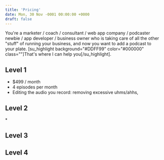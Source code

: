 ```yaml
---
title: 'Pricing'
date: Mon, 30 Nov -0001 00:00:00 +0000
draft: false
---
```


You're a marketer / coach / consultant / web app company / podcaster newbie / app developer / business owner who is taking care of all the other "stuff" of running your business, and now you want to add a podcast to your plate. \[su\_highlight background="#DDFF99" color="#000000" class=""\]That's where I can help you\[/su\_highlight\].

Level 1
-------

*   $499 / month
*   4 episodes per month
*   Editing the audio you record: removing excessive uhms/ahhs,

Level 2
-------

\*

Level 3
-------

Level 4
-------